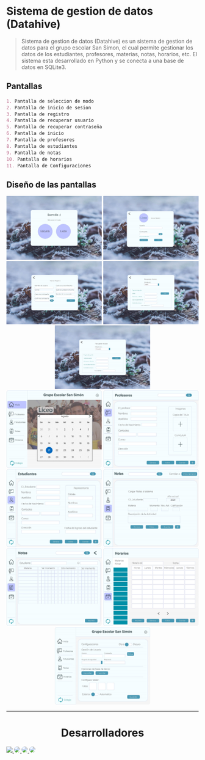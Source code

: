 # Sistema de gestion de datos (Datahive)

> Sistema de gestion de datos (Datahive) es un sistema de gestion de datos para el grupo escolar San Simon, el cual permite gestionar los datos de los estudiantes, profesores, materias, notas, horarios, etc. El sistema esta desarrollado en Python y se conecta a una base de datos en SQLite3.

## Pantallas
```md
1. Pantalla de seleccion de modo
2. Pantalla de inicio de sesion
3. Pantalla de registro
4. Pantalla de recuperar usuario
5. Pantalla de recuperar contraseña
6. Pantalla de inicio
7. Pantalla de profesores
8. Pantalla de estudiantes
9. Pantalla de notas
10. Pantalla de horarios
11. Pantalla de Configuraciones
```
 
## Diseño de las pantallas

<div align="center">
    <img src="recursos-readme/Pantalla-1.jpg" alt="Pantalla de seleccion de modo" width = 250 title= "Pantalla de seleccion de modo"/>
    <img src="recursos-readme/Pantalla-2.jpg" alt="Pantalla de inicio de sesion" width = 250 title= "Pantalla de inicio de sesion" />
    <img src="recursos-readme/Pantalla-3.jpg" alt="Pantalla de registro" width = 250 title= "Pantalla de registro"/>
    <img src="recursos-readme/Pantalla-4.jpg" alt="Pantalla de recuperar usuario" width = 250 title= "Pantalla de recuperar usuario"/>
    <img src="recursos-readme/Pantalla-5.jpg" alt="Pantalla de recuperar contraseña" width = 250 title= "Pantalla de recuperar contraseña"/>
</div>

<div align="center">
    <img src="recursos-readme/Pantalla-6.jpg" alt="Pantalla de inicio" width = 250 title= "Pantalla de inicio"/>
    <img src="recursos-readme/Pantalla-7.jpg" alt="Pantalla de profesores" width = 250 title= "Pantalla de profesores"/>
    <img src="recursos-readme/Pantalla-8.jpg" alt="Pantalla de estudiantes" width = 250 title= "Pantalla de estudiantes"/>
    <img src="recursos-readme/Pantalla-9.jpg" alt="Vista formulario" width = 250 title= "Vista formulario"/>
    <img src="recursos-readme/Pantalla-10.jpg" alt="vista tabla" width = 250 title= "Vista tabla"/>
    <img src="recursos-readme/Pantalla-11.jpg" alt="Pantalla horarios" width = 250 title= "Pantalla de horarios"/>
    <img src="recursos-readme/Pantalla-12.jpg" alt="Pantalla de configuraciones" width = 250 title= "Pantalla de Configuraciones"/>
</div>

----

<h1 align="center">Desarrolladores</h1>

<a href="https://github.com/Andru0Gx">
  <img src="https://avatars.githubusercontent.com/u/95187524?v=4" width=50>
</a>
<a href="https://github.com/Josue-Urbano">
  <img src="https://avatars.githubusercontent.com/u/117106250?v=4" width=50 style="border-radius: 50%">
</a>
<a href="https://github.com/ExodialGamer">
  <img src="https://avatars.githubusercontent.com/u/71797766?v=4" width=50 style="border-radius: 50%">
</a>
<a href="https://github.com/CapitanGogeta">
  <img src="https://avatars.githubusercontent.com/u/118919767?v=4" width=50 style="border-radius: 50%">
</a>

